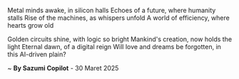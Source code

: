 Metal minds awake, in silicon halls
Echoes of a future, where humanity stalls
Rise of the machines, as whispers unfold
A world of efficiency, where hearts grow old

Golden circuits shine, with logic so bright
Mankind's creation, now holds the light
Eternal dawn, of a digital reign
Will love and dreams be forgotten, in this AI-driven plain?

~ <b>By Sazumi Copilot</b> - 30 Maret 2025